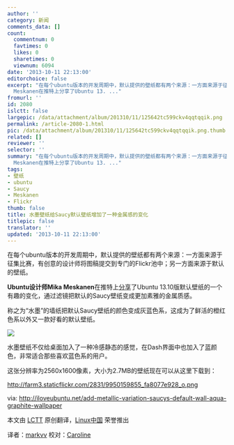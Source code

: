 ```yaml
---
author: ''
category: 新闻
comments_data: []
count:
  commentnum: 0
  favtimes: 0
  likes: 0
  sharetimes: 0
  viewnum: 6094
date: '2013-10-11 22:13:00'
editorchoice: false
excerpt: "在每个ubuntu版本的开发周期中，默认提供的壁纸都有两个来源：一方面来源于征集比赛，有创意的设计师将图稿提交到专门的Flickr池中；另一方面来源于默认的壁纸。\r\nUbuntu设计师Mika
  Meskanen在推特上分享了Ubuntu 13. ..."
fromurl: ''
id: 2080
islctt: false
largepic: /data/attachment/album/201310/11/125642tc599ckv4qqtqqik.png
permalink: /article-2080-1.html
pic: /data/attachment/album/201310/11/125642tc599ckv4qqtqqik.png.thumb.jpg
related: []
reviewer: ''
selector: ''
summary: "在每个ubuntu版本的开发周期中，默认提供的壁纸都有两个来源：一方面来源于征集比赛，有创意的设计师将图稿提交到专门的Flickr池中；另一方面来源于默认的壁纸。\r\nUbuntu设计师Mika
  Meskanen在推特上分享了Ubuntu 13. ..."
tags:
- 壁纸
- ubuntu
- Saucy
- Meskanen
- Flickr
thumb: false
title: 水墨壁纸给Saucy默认壁纸增加了一种金属感的变化
titlepic: false
translator: ''
updated: '2013-10-11 22:13:00'
---
```


在每个ubuntu版本的开发周期中，默认提供的壁纸都有两个来源：一方面来源于征集比赛，有创意的设计师将图稿提交到专门的Flickr池中；另一方面来源于默认的壁纸。


**Ubuntu设计师Mika Meskanen**在推特上[分享](https://twitter.com/Mesq/status/383221778257936384)了Ubuntu 13.10版默认壁纸的一个有趣的变化，通过滤镜把默认的Saucy壁纸变成更加素雅的金属质感。


称之为“水墨”的墙纸把默认Saucy壁纸的颜色变成灰蓝色系，这成为了鲜活的橙红色系以外又一款好看的默认壁纸。


 ![](/data/attachment/album/201310/11/125642tc599ckv4qqtqqik.png)


水墨壁纸不仅给桌面加入了一种冷感静态的感觉，在Dash界面中也加入了蓝颜色，非常适合那些喜欢蓝色系的用户。


这张分辨率为2560x1600像素，大小为2.7MB的壁纸现在可以从这里下载到：


<http://farm3.staticflickr.com/2831/9950159855_fa8077e928_o.png>


 


via: <http://iloveubuntu.net/add-metallic-variation-saucys-default-wall-aqua-graphite-wallpaper>


本文由 [LCTT](https://github.com/LCTT/TranslateProject) 原创翻译，[Linux中国](http://linux.cn/portal.php) 荣誉推出


译者：[markvv](http://linux.cn/space/markvv) 校对：[Caroline](http://linux.cn/space/14763)